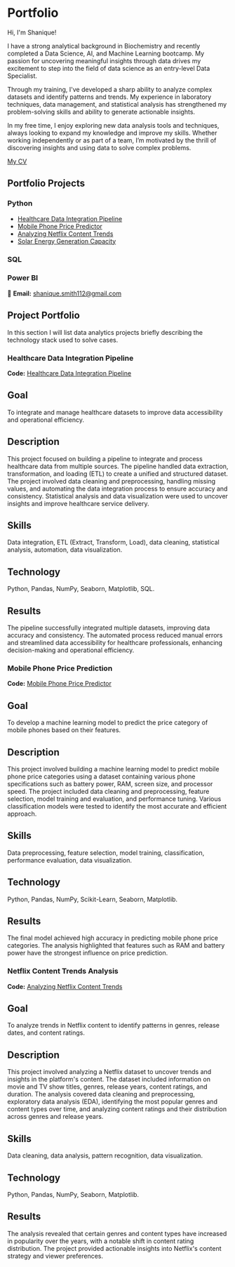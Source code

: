 # Portfolio

Hi, I'm Shanique!

I have a strong analytical background in Biochemistry and recently completed a Data Science, AI, and Machine Learning bootcamp. My passion for uncovering meaningful insights through data drives my excitement to step into the field of data science as an entry-level Data Specialist.

Through my training, I've developed a sharp ability to analyze complex datasets and identify patterns and trends. My experience in laboratory techniques, data management, and statistical analysis has strengthened my problem-solving skills and ability to generate actionable insights.

In my free time, I enjoy exploring new data analysis tools and techniques, always looking to expand my knowledge and improve my skills. Whether working independently or as part of a team, I’m motivated by the thrill of discovering insights and using data to solve complex problems.

[My CV](https://github.com/SHANIQUETS/Portfolio/blob/main/My%20CV.pdf)


## Portfolio Projects  

### Python  
- [Healthcare Data Integration Pipeline](https://github.com/SHANIQUETS/Healthcare-Integration-Pipeline/blob/main/integrated_data_pipeline.ipynb)  
- [Mobile Phone Price Predictor](https://github.com/SHANIQUETS/Portfolio/blob/main/Mobile_Phone_Price_Predictor.ipynb)  
- [Analyzing Netflix Content Trends](https://github.com/SHANIQUETS/Portfolio/blob/main/Analysing_Netflix_Content_Trends_checkpoint.ipynb)  
- [Solar Energy Generation Capacity](https://github.com/SHANIQUETS/Portfolio/blob/main/solar%20energy%20generation%20capacity.ipynb)  


### SQL  

### Power BI

📧 **Email:** [shanique.smith112@gmail.com](mailto:shanique.smith112@gmail.com)  

## Project Portfolio  
In this section I will list data analytics projects briefly describing the technology stack used to solve cases.

### Healthcare Data Integration Pipeline  

**Code:** [Healthcare Data Integration Pipeline](https://github.com/SHANIQUETS/Healthcare-Integration-Pipeline/blob/main/integrated_data_pipeline.ipynb)  

## Goal  
To integrate and manage healthcare datasets to improve data accessibility and operational efficiency.  

## Description  
This project focused on building a pipeline to integrate and process healthcare data from multiple sources. The pipeline handled data extraction, transformation, and loading (ETL) to create a unified and structured dataset. The project involved data cleaning and preprocessing, handling missing values, and automating the data integration process to ensure accuracy and consistency. Statistical analysis and data visualization were used to uncover insights and improve healthcare service delivery.  

## Skills  
Data integration, ETL (Extract, Transform, Load), data cleaning, statistical analysis, automation, data visualization.  

## Technology  
Python, Pandas, NumPy, Seaborn, Matplotlib, SQL.  

## Results  
The pipeline successfully integrated multiple datasets, improving data accuracy and consistency. The automated process reduced manual errors and streamlined data accessibility for healthcare professionals, enhancing decision-making and operational efficiency.  

### Mobile Phone Price Prediction  

**Code:** [Mobile Phone Price Predictor](https://github.com/SHANIQUETS/Portfolio/blob/main/Mobile_Phone_Price_Predictor.ipynb)


## Goal  
To develop a machine learning model to predict the price category of mobile phones based on their features.  

## Description  
This project involved building a machine learning model to predict mobile phone price categories using a dataset containing various phone specifications such as battery power, RAM, screen size, and processor speed. The project included data cleaning and preprocessing, feature selection, model training and evaluation, and performance tuning. Various classification models were tested to identify the most accurate and efficient approach.  

## Skills  
Data preprocessing, feature selection, model training, classification, performance evaluation, data visualization.  

## Technology  
Python, Pandas, NumPy, Scikit-Learn, Seaborn, Matplotlib.  

## Results  
The final model achieved high accuracy in predicting mobile phone price categories. The analysis highlighted that features such as RAM and battery power have the strongest influence on price prediction.  


### Netflix Content Trends Analysis  

**Code:** [Analyzing Netflix Content Trends](https://github.com/SHANIQUETS/Portfolio/blob/main/Analysing_Netflix_Content_Trends_checkpoint.ipynb)

## Goal  
To analyze trends in Netflix content to identify patterns in genres, release dates, and content ratings.  

## Description  
This project involved analyzing a Netflix dataset to uncover trends and insights in the platform's content. The dataset included information on movie and TV show titles, genres, release years, content ratings, and duration. The analysis covered data cleaning and preprocessing, exploratory data analysis (EDA), identifying the most popular genres and content types over time, and analyzing content ratings and their distribution across genres and release years.  

## Skills  
Data cleaning, data analysis, pattern recognition, data visualization.  

## Technology  
Python, Pandas, NumPy, Seaborn, Matplotlib.  

## Results  
The analysis revealed that certain genres and content types have increased in popularity over the years, with a notable shift in content rating distribution. The project provided actionable insights into Netflix's content strategy and viewer preferences.  
